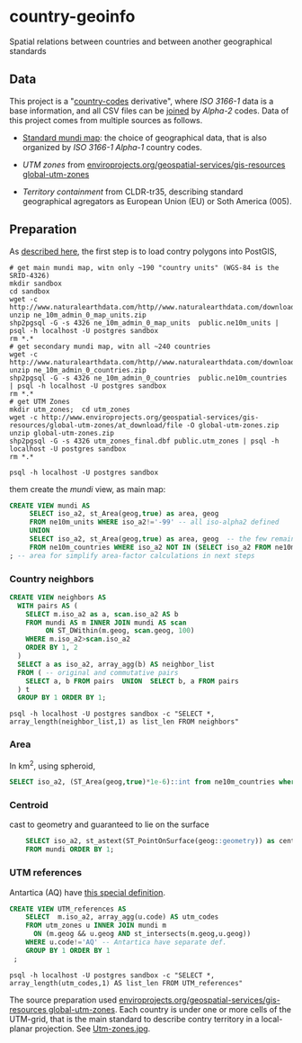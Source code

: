 # country-geoinfo
Spatial relations between countries and  between another geographical standards

## Data
This project is  a "[country-codes](https://github.com/datasets/country-codes) derivative",  where *ISO 3166-1* data is a base information, and all CSV files can be [joined](https://en.wikipedia.org/wiki/Join_(SQL)) by *Alpha-2* codes.
Data of this project comes from multiple sources as follows.

* [Standard mundi map](http://wiki.okfn.org/Datasets_preparation/Country-code_derivatives#Standard_mundi_map): the choice of geographical data, that is also organized by *ISO 3166-1 Alpha-1* country codes. 

* *UTM zones* from [enviroprojects.org/geospatial-services/gis-resources global-utm-zones](http://www.enviroprojects.org/geospatial-services/gis-resources/global-utm-zones/view)
 
* *Territory containment* from CLDR-tr35, describing standard geographical agregators as European Union (EU) or Soth America (005).


## Preparation
As [described here](http://wiki.okfn.org/Datasets_preparation/Country-code_derivatives#Standard_mundi_map), the first step is to load contry polygons into PostGIS, 

```shell
# get main mundi map, witn only ~190 "country units" (WGS-84 is the SRID-4326)
mkdir sandbox
cd sandbox
wget -c http://www.naturalearthdata.com/http//www.naturalearthdata.com/download/10m/cultural/ne_10m_admin_0_map_units.zip
unzip ne_10m_admin_0_map_units.zip
shp2pgsql -G -s 4326 ne_10m_admin_0_map_units  public.ne10m_units | psql -h localhost -U postgres sandbox
rm *.*
# get secondary mundi map, witn all ~240 countries
wget -c http://www.naturalearthdata.com/http//www.naturalearthdata.com/download/10m/cultural/ne_10m_admin_0_countries.zip
unzip ne_10m_admin_0_countries.zip
shp2pgsql -G -s 4326 ne_10m_admin_0_countries  public.ne10m_countries | psql -h localhost -U postgres sandbox
rm *.*
# get UTM Zones
mkdir utm_zones;  cd utm_zones
wget -c http://www.enviroprojects.org/geospatial-services/gis-resources/global-utm-zones/at_download/file -O global-utm-zones.zip
unzip global-utm-zones.zip
shp2pgsql -G -s 4326 utm_zones_final.dbf public.utm_zones | psql -h localhost -U postgres sandbox
rm *.*

psql -h localhost -U postgres sandbox
```
them create the *mundi* view, as main map:
```sql
CREATE VIEW mundi AS
     SELECT iso_a2, st_Area(geog,true) as area, geog 
     FROM ne10m_units WHERE iso_a2!='-99' -- all iso-alpha2 defined
     UNION
     SELECT iso_a2, st_Area(geog,true) as area, geog  -- the few remained countries
     FROM ne10m_countries WHERE iso_a2 NOT IN (SELECT iso_a2 FROM ne10m_units)
; -- area for simplify area-factor calculations in next steps
```
### Country neighbors
```sql
CREATE VIEW neighbors AS
  WITH pairs AS (
    SELECT m.iso_a2 as a, scan.iso_a2 AS b
    FROM mundi AS m INNER JOIN mundi AS scan
         ON ST_DWithin(m.geog, scan.geog, 100)
    WHERE m.iso_a2>scan.iso_a2
    ORDER BY 1, 2
  )
  SELECT a as iso_a2, array_agg(b) AS neighbor_list
  FROM ( -- original and commutative pairs 
    SELECT a, b FROM pairs  UNION  SELECT b, a FROM pairs 
  ) t
  GROUP BY 1 ORDER BY 1;
```
`psql -h localhost -U postgres sandbox -c "SELECT *, array_length(neighbor_list,1) as list_len FROM neighbors"`

### Area
In km<sup>2</sup>, using spheroid,
```sql
SELECT iso_a2, (ST_Area(geog,true)*1e-6)::int from ne10m_countries where iso_a2!='-99' order by 1;
```

### Centroid
cast to geometry and guaranteed to lie on the surface
```sql
    SELECT iso_a2, st_astext(ST_PointOnSurface(geog::geometry)) as centroid -- long lat
    FROM mundi ORDER BY 1;
```

### UTM references
Antartica (AQ) have [this special definition](http://portal.uni-freiburg.de/AntSDI/standardsspecifications/refsystemandprojections/projections/utm.gif/image_view_fullscreen).

```sql
CREATE VIEW UTM_references AS
    SELECT  m.iso_a2, array_agg(u.code) AS utm_codes
    FROM utm_zones u INNER JOIN mundi m 
      ON (m.geog && u.geog AND st_intersects(m.geog,u.geog))
    WHERE u.code!='AQ' -- Antartica have separate def.
    GROUP BY 1 ORDER BY 1
 ;
```
`psql -h localhost -U postgres sandbox -c "SELECT *, array_length(utm_codes,1) AS list_len FROM UTM_references"`

The source preparation used [enviroprojects.org/geospatial-services/gis-resources global-utm-zones](http://www.enviroprojects.org/geospatial-services/gis-resources/global-utm-zones/view).
Each country is under one or more cells of the UTM-grid, that is the main standard to describe contry territory in a local-planar projection. See [Utm-zones.jpg](https://upload.wikimedia.org/wikipedia/commons/e/ed/Utm-zones.jpg).
